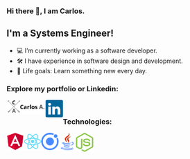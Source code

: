 
### Hi there 👋, I am Carlos.
## I'm a Systems Engineer!

- 💻 I’m currently working as a software developer.
- 🛠 I have experience in software design and development.
- 🎯 Life goals: Learn something new every day.

### Explore my portfolio or Linkedin:

[<img align="left" alt="Portfolio" width="90px" src="img/logo.png" />][portfolio]
[<img align="left" alt="LinkedIn" width="40px" src="img/linkedin.svg" />][linkedin]

<br />

### Technologies:

<img align="left" alt="Angular" width="40px" src="img/angular.svg" />
<img align="left" alt="React" width="40px" src="img/react.svg" />
<img align="left" alt="Ionic" width="40px" src="img/ionic.svg" />
<img align="left" alt="Java" width="40px" src="img/java.svg" />
<img align="left" alt="Node.js" width="40px" src="img/nodejs.svg" />

<br />
<br />


[portfolio]: https://www.carlosaguirre.tech/
[linkedin]: https://www.linkedin.com/in/carlos-andr%C3%A9s-aguirre-ca%C3%B1as-33612b134/
